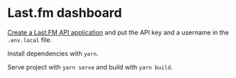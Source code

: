 # Last.fm dashboard

[Create a Last.FM API application](https://www.last.fm/api/account/create) and put the API key and a username in the `.env.local` file.

Install dependencies with `yarn`.

Serve project with `yarn serve` and build with `yarn build`.
